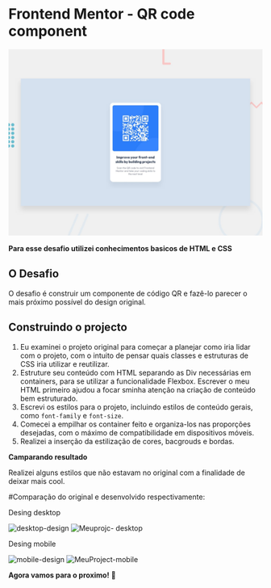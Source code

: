 # Frontend Mentor - QR code component

![Design preview for the QR code component coding challenge](./design/desktop-preview.jpg)

**Para esse desafio utilizei conhecimentos basicos de HTML e CSS**

## O Desafio

O desafio é construir um componente de código QR e fazê-lo parecer o mais próximo possível do design original.

## Construindo o projecto
 
1. Eu examinei o projeto original para começar a planejar como iria lidar com o projeto, com o intuito de pensar quais classes e estruturas de CSS iria utilizar e reutilizar.
4. Estruture seu conteúdo com HTML separando as Div necessárias em containers, para se utilizar a funcionalidade Flexbox. Escrever o meu HTML primeiro ajudou a focar sminha atenção na criação de conteúdo bem estruturado.
5. Escrevi os estilos para o projeto, incluindo estilos de conteúdo gerais, como `font-family` e `font-size`.
6. Comecei a empilhar os container feito e organiza-los nas proporções desejadas, com o máximo de compatibilidade em dispositivos móveis.
7. Realizei a inserção da estilização de cores, bacgrouds e bordas. 

**Camparando resultado**

Realizei alguns estilos que não estavam no original com a finalidade de deixar mais cool.

#Comparação do original e desenvolvido respectivamente:

Desing desktop

![desktop-design](https://user-images.githubusercontent.com/79486830/169674072-f2604c60-4203-4bb5-85b1-1e1f3b929cb2.jpg)
![Meuprojc- desktop](https://user-images.githubusercontent.com/79486830/169674062-41c02c1c-6f95-45e7-8da4-137e5a5a0074.PNG)

Desing mobile

![mobile-design](https://user-images.githubusercontent.com/79486830/169674097-43798e0a-6a73-4985-9b5c-15932662bfd8.jpg)
![MeuProject-mobile](https://user-images.githubusercontent.com/79486830/169674096-fe210b90-8e1e-4243-968e-53ca7e02d848.PNG)


**Agora vamos para o proximo!** 🚀
